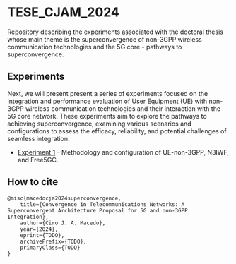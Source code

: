 # TESE_CJAM_2024
Repository describing the experiments associated with the doctoral thesis whose main theme is the superconvergence of non-3GPP wireless communication technologies and the 5G core - pathways to superconvergence.


## Experiments
Next, we will present present a series of experiments focused on the integration and performance evaluation of User Equipment (UE) with non-3GPP wireless communication technologies and their interaction with the 5G core network. These experiments aim to explore the pathways to achieving superconvergence, examining various scenarios and configurations to assess the efficacy, reliability, and potential challenges of seamless integration.

  * [Experiment 1](https://github.com/LABORA-INF-UFG/TESE_CJAM_2024/tree/main/exp_1 "Experiment 1") - Methodology and configuration of UE-non-3GPP, N3IWF, and Free5GC.

## How to cite

```
@misc{macedocja2024superconvergence,
    title={Convergence in Telecommunications Networks: A Superconvergent Architecture Proposal for 5G and non-3GPP Integration},
    author={Ciro J. A. Macedo},
    year={2024},
    eprint={TODO},
    archivePrefix={TODO},
    primaryClass={TODO}
}
```
